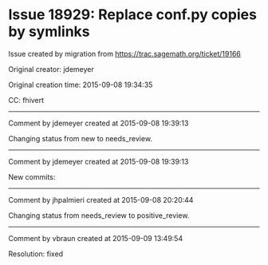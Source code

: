 # Issue 18929: Replace conf.py copies by symlinks

Issue created by migration from https://trac.sagemath.org/ticket/19166

Original creator: jdemeyer

Original creation time: 2015-09-08 19:34:35

CC:  fhivert




---

Comment by jdemeyer created at 2015-09-08 19:39:13

Changing status from new to needs_review.


---

Comment by jdemeyer created at 2015-09-08 19:39:13

New commits:


---

Comment by jhpalmieri created at 2015-09-08 20:20:44

Changing status from needs_review to positive_review.


---

Comment by vbraun created at 2015-09-09 13:49:54

Resolution: fixed
